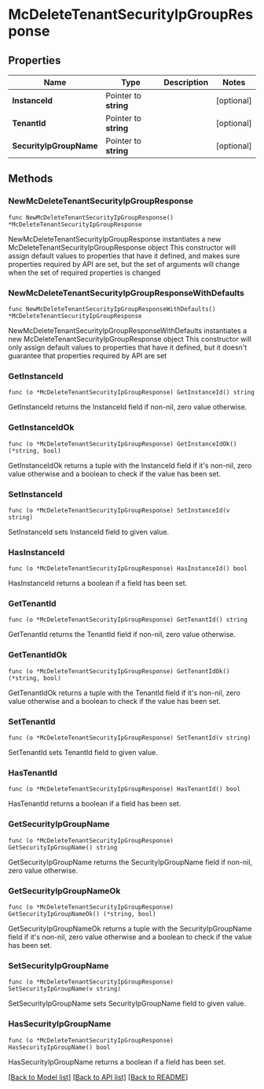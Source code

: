 # McDeleteTenantSecurityIpGroupResponse

## Properties

Name | Type | Description | Notes
------------ | ------------- | ------------- | -------------
**InstanceId** | Pointer to **string** |  | [optional] 
**TenantId** | Pointer to **string** |  | [optional] 
**SecurityIpGroupName** | Pointer to **string** |  | [optional] 

## Methods

### NewMcDeleteTenantSecurityIpGroupResponse

`func NewMcDeleteTenantSecurityIpGroupResponse() *McDeleteTenantSecurityIpGroupResponse`

NewMcDeleteTenantSecurityIpGroupResponse instantiates a new McDeleteTenantSecurityIpGroupResponse object
This constructor will assign default values to properties that have it defined,
and makes sure properties required by API are set, but the set of arguments
will change when the set of required properties is changed

### NewMcDeleteTenantSecurityIpGroupResponseWithDefaults

`func NewMcDeleteTenantSecurityIpGroupResponseWithDefaults() *McDeleteTenantSecurityIpGroupResponse`

NewMcDeleteTenantSecurityIpGroupResponseWithDefaults instantiates a new McDeleteTenantSecurityIpGroupResponse object
This constructor will only assign default values to properties that have it defined,
but it doesn't guarantee that properties required by API are set

### GetInstanceId

`func (o *McDeleteTenantSecurityIpGroupResponse) GetInstanceId() string`

GetInstanceId returns the InstanceId field if non-nil, zero value otherwise.

### GetInstanceIdOk

`func (o *McDeleteTenantSecurityIpGroupResponse) GetInstanceIdOk() (*string, bool)`

GetInstanceIdOk returns a tuple with the InstanceId field if it's non-nil, zero value otherwise
and a boolean to check if the value has been set.

### SetInstanceId

`func (o *McDeleteTenantSecurityIpGroupResponse) SetInstanceId(v string)`

SetInstanceId sets InstanceId field to given value.

### HasInstanceId

`func (o *McDeleteTenantSecurityIpGroupResponse) HasInstanceId() bool`

HasInstanceId returns a boolean if a field has been set.

### GetTenantId

`func (o *McDeleteTenantSecurityIpGroupResponse) GetTenantId() string`

GetTenantId returns the TenantId field if non-nil, zero value otherwise.

### GetTenantIdOk

`func (o *McDeleteTenantSecurityIpGroupResponse) GetTenantIdOk() (*string, bool)`

GetTenantIdOk returns a tuple with the TenantId field if it's non-nil, zero value otherwise
and a boolean to check if the value has been set.

### SetTenantId

`func (o *McDeleteTenantSecurityIpGroupResponse) SetTenantId(v string)`

SetTenantId sets TenantId field to given value.

### HasTenantId

`func (o *McDeleteTenantSecurityIpGroupResponse) HasTenantId() bool`

HasTenantId returns a boolean if a field has been set.

### GetSecurityIpGroupName

`func (o *McDeleteTenantSecurityIpGroupResponse) GetSecurityIpGroupName() string`

GetSecurityIpGroupName returns the SecurityIpGroupName field if non-nil, zero value otherwise.

### GetSecurityIpGroupNameOk

`func (o *McDeleteTenantSecurityIpGroupResponse) GetSecurityIpGroupNameOk() (*string, bool)`

GetSecurityIpGroupNameOk returns a tuple with the SecurityIpGroupName field if it's non-nil, zero value otherwise
and a boolean to check if the value has been set.

### SetSecurityIpGroupName

`func (o *McDeleteTenantSecurityIpGroupResponse) SetSecurityIpGroupName(v string)`

SetSecurityIpGroupName sets SecurityIpGroupName field to given value.

### HasSecurityIpGroupName

`func (o *McDeleteTenantSecurityIpGroupResponse) HasSecurityIpGroupName() bool`

HasSecurityIpGroupName returns a boolean if a field has been set.


[[Back to Model list]](../README.md#documentation-for-models) [[Back to API list]](../README.md#documentation-for-api-endpoints) [[Back to README]](../README.md)


